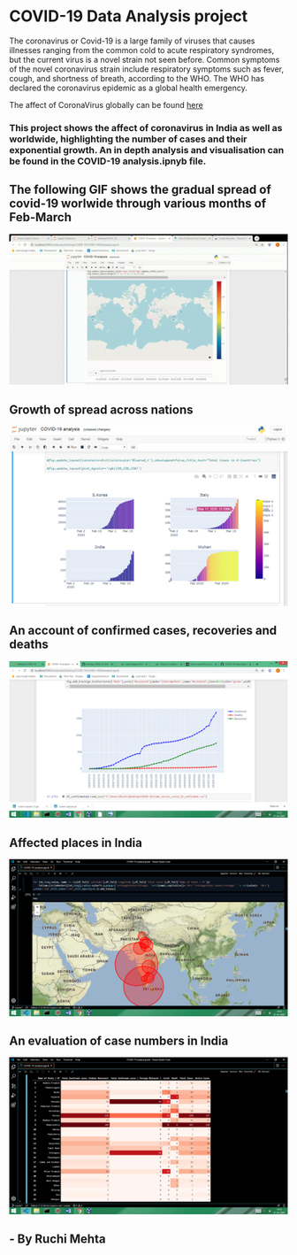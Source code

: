 # COVID-19 Data Analysis project

The coronavirus or Covid-19 is a large family of viruses that causes illnesses ranging from the common cold to acute respiratory syndromes, but the current virus is a novel strain not seen before. Common symptoms of the novel coronavirus strain include respiratory symptoms such as fever, cough, and shortness of breath, according to the WHO. The WHO has declared the coronavirus epidemic as a global health emergency.

The affect of CoronaVirus globally can be found <a href="https://google.org/crisisresponse/covid19-map?hl=en">here</a>
### This project shows the affect of coronavirus in India as well as worldwide, highlighting the number of cases and their exponential growth. An in depth analysis and visualisation can be found in the COVID-19 analysis.ipnyb file.

## The following GIF shows the gradual spread of covid-19 worlwide through various months of Feb-March
![](images/screen-capture.gif)

## Growth of spread across nations
![](images/Screenshot%20(264).png)

## An account of confirmed cases, recoveries and deaths
![](images/Screenshot%20(266).png)

## Affected places in India
![](images/Screenshot%20(262).png)

## An evaluation of case numbers in India
![](images/Screenshot%20(261).png)

## - By Ruchi Mehta

